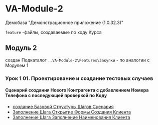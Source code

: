 # VA-Module-2


Демобаза "Демонстрационное приложение (1.0.32.3)"

`feature` -файлы,  создаваемые  по  ходу Курса

## Модуль  2

 создан Подкаталог  `..VA-Module-2\Features\Закупки` -  по аналогии  с Модулем 1 
### Урок 1 01. Проектирование и создание тестовых случаев

#### Сценарий создания Нового Контрагента с добавлением Номера Телефона с последующей  проверкой  по Коду

- [создание Базовой Структуры Шагов Сценария ](https://github.com/alex-dev-2020/VA-Module-2/commit/5c563cc4b47b29bbb8ed25dc3887923f22f07f0a)
- [Заполнение Шага Открытие Формы Создания Клиента](https://github.com/alex-dev-2020/VA-Module-2/commit/884a1ddd8cebea7e1bdc50214299512c0bbfea93)
- [Заполнение Шага Заполнение Наименования Клиента](https://github.com/alex-dev-2020/VA-Module-2/commit/631745a8296cce31ff38abd5098ea5a4fdbabb0c)
   
   